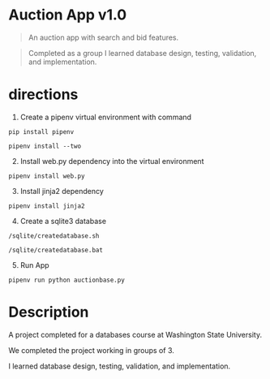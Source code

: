 # Auction App v1.0

> An auction app with search and bid features. 

> Completed as a group I learned database design, testing, validation, and implementation.

# directions

1. Create a pipenv virtual environment with command

`pip install pipenv`

`pipenv install --two`

2. Install web.py dependency into the virtual environment

`pipenv install web.py`

3. Install jinja2 dependency

`pipenv install jinja2`

4. Create a sqlite3 database

`/sqlite/createdatabase.sh`

`/sqlite/createdatabase.bat`

5. Run App

`pipenv run python auctionbase.py`

# Description

A project completed for a databases course at Washington State University. 

We completed the project working in groups of 3. 

I learned database design, testing, validation, and implementation.

